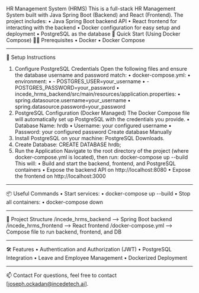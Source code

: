 HR Management System (HRMS)
This is a full-stack HR Management System built with Java Spring Boot (Backend) and React (Frontend). The project includes:
•	Java Spring Boot backend API
•	React frontend for interacting with the backend
•	Docker configuration for easy setup and deployment
•	PostgreSQL as the database
🚀 Quick Start (Using Docker Compose)
🧑‍💻 Prerequisites
•	Docker
•	Docker Compose
________________________________________
🔧 Setup Instructions
1. Configure PostgreSQL Credentials
Open the following files and ensure the database username and password match:
•	docker-compose.yml:
•	environment:
•	  - POSTGRES_USER=your_username
•	  - POSTGRES_PASSWORD=your_password
•	incede_hrms_backend/src/main/resources/application.properties:
•	spring.datasource.username=your_username
•	spring.datasource.password=your_password
2. PostgreSQL Configuration (Docker Managed)
The Docker Compose file will automatically set up PostgreSQL with the credentials you provide.
•	Database Name: hrdb
•	Username: your configured username
•	Password: your configured password
Create database Manually 
1.	Install PostgreSQL on your machine: PostgreSQL Downloads.
2.	Create Database:
CREATE DATABASE hrdb;
3. Run the Application
Navigate to the root directory of the project (where docker-compose.yml is located), then run:
docker-compose up --build
This will:
•	Build and start the backend, frontend, and PostgreSQL containers
•	Expose the backend API on http://localhost:8080
•	Expose the frontend on http://localhost:3000
________________________________________
📦 Useful Commands
•	Start services:
•	docker-compose up --build
•	Stop all containers:
•	docker-compose down
________________________________________
🧱 Project Structure
/incede_hrms_backend     --> Spring Boot backend
/incede_hrms_frontend    --> React frontend
/docker-compose.yml      --> Compose file to run backend, frontend, and DB
________________________________________
🛠️ Features
•	Authentication and Authorization (JWT)
•	PostgreSQL Integration
•	Leave and Employee Management
•	Dockerized Deployment
________________________________________
📫 Contact
For questions, feel free to contact [joseph.ockadan@incedetech.ai].


